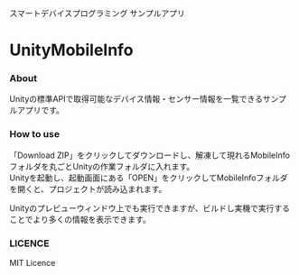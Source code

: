 スマートデバイスプログラミング サンプルアプリ
# UnityMobileInfo

### About
Unityの標準APIで取得可能なデバイス情報・センサー情報を一覧できるサンプルアプリです。

### How to use
「Download ZIP」をクリックしてダウンロードし、解凍して現れるMobileInfoフォルダを丸ごとUnityの作業フォルダに入れます。  
Unityを起動し、起動画面にある「OPEN」をクリックしてMobileInfoフォルダを開くと、プロジェクトが読み込まれます。

Unityのプレビューウィンドウ上でも実行できますが、ビルドし実機で実行することでより多くの情報を表示できます。

### LICENCE
MIT Licence
